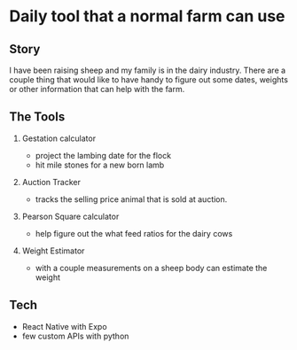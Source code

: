 # Daily tool that a normal farm can use


## Story

I have been raising sheep and my family is in the dairy industry. There are a couple thing that would like to have handy to figure out some dates, weights or other information that can help with the farm.

## The Tools

1. Gestation calculator
   - project the lambing date for the flock
   - hit mile stones for a new born lamb

2. Auction Tracker
   - tracks the selling price animal that is sold at auction.

3. Pearson Square calculator
   - help figure out the what feed ratios for the dairy cows

4. Weight Estimator
   - with a couple measurements on a sheep body can estimate the weight

## Tech

- React Native with Expo
- few custom APIs with python
